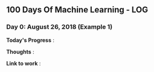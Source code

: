 ## 100 Days Of Machine Learning - LOG

### Day 0: August 26, 2018 (Example 1)

**Today's Progress** :

**Thoughts** :

**Link to work** :
